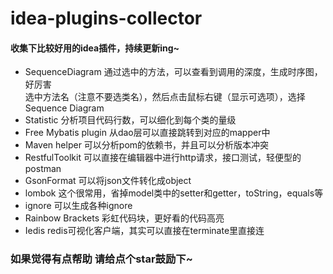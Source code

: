# idea-plugins-collector
#### 收集下比较好用的idea插件，持续更新ing~
- SequenceDiagram
通过选中的方法，可以查看到调用的深度，生成时序图，好厉害  
选中方法名（注意不要选类名），然后点击鼠标右键（显示可选项），选择Sequence Diagram
- Statistic 
分析项目代码行数，可以细化到每个类的量级
- Free Mybatis plugin
从dao层可以直接跳转到对应的mapper中
- Maven helper
可以分析pom的依赖书，并且可以分析版本冲突
- RestfulToolkit
可以直接在编辑器中进行http请求，接口测试，轻便型的postman
- GsonFormat
可以将json文件转化成object
- lombok
这个很常用，省掉model类中的setter和getter，toString，equals等
- ignore
可以生成各种ignore
- Rainbow Brackets
彩虹代码块，更好看的代码高亮
- Iedis
redis可视化客户端，其实可以直接在terminate里直接连

### 如果觉得有点帮助 请给点个star鼓励下~
